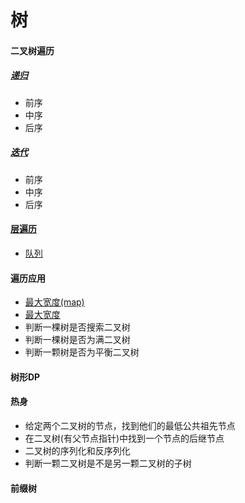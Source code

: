 # 树
#### 二叉树遍历
##### [递归](https://swiftfiddle.com/ywgtrinfubgwtnlp7nui3ysuwi)
* 前序
* 中序
* 后序
##### [迭代](https://swiftfiddle.com/dshvv4b73vawde466y6gdw5spe)
* 前序
* 中序
* 后序

#### [层遍历]()
* [队列](https://swiftfiddle.com/zn3tzqyzandltex4oztbvfqvru)

#### 遍历应用
* [最大宽度(map)](https://swiftfiddle.com/4togplxhnrbvjnvudlpw5aqr24)
* [最大宽度](https://swiftfiddle.com/is2vtmoccngwbh5vcvwy4q5u7i)
* 判断一棵树是否搜索二叉树
* 判断一棵树是否为满二叉树
* 判断一颗树是否为平衡二叉树

#### 树形DP

#### 热身
* 给定两个二叉树的节点，找到他们的最低公共祖先节点
* 在二叉树(有父节点指针)中找到一个节点的后继节点
* 二叉树的序列化和反序列化
* 判断一颗二叉树是不是另一颗二叉树的子树

#### 前缀树

